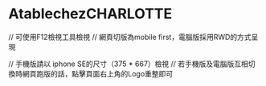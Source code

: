 # AtablechezCHARLOTTE

// 可使用F12檢視工具檢視
// 網頁切版為mobile first，電腦版採用RWD的方式呈現

// 手機版請以 iphone SE的尺寸（375 * 667）檢視
// 若手機版及電腦版互相切換時網頁跑版的話，點擊頁面右上角的Logo重整即可
